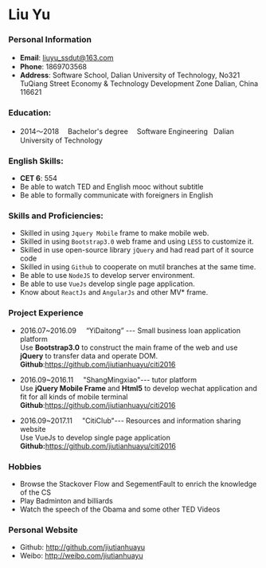 # Liu Yu

### Personal Information
- **Email**: liuyu_ssdut@163.com　　　　　  
- **Phone**: 1869703568  
- **Address**: Software School, Dalian University of Technology,
No321 TuQiang Street
Economy & Technology Development Zone Dalian, China 116621

### Education:
- 2014～2018 　Bachelor's degree 　Software Engineering   Dalian University of Technology 

### English Skills:
- **CET 6**: 554   
- Be able to watch TED and English mooc without subtitle  
- Be able to formally communicate with foreigners in English


### Skills and Proficiencies:
- Skilled in using `Jquery Mobile` frame to make mobile web.
- Skilled in using `Bootstrap3.0` web frame and using `LESS` to customize it.
- Skilled in use open-source library `jQuery` and had read part of it source code  
- Skilled in using `Github` to cooperate on mutil branches at the same time.   
- Be able to use `NodeJS` to develop server environment.
- Be able to use `VueJs` develop single page application.
- Know about `ReactJs` and `AngularJs` and other MV* frame.	

### Project Experience	
- 2016.07~2016.09     “YiDaitong” --- Small business loan application platform  
  Use **Bootstrap3.0** to construct the main frame of the web and use **jQuery** to  transfer data and operate DOM.  
  **Github**:<https://github.com/jiutianhuayu/citi2016>
  
- 2016.09~2016.11     "ShangMingxiao"--- tutor platform  
  Use **jQuery Mobile Frame** and **Html5** to develop wechat application and fit for all kinds of mobile terminal  
  **Github**:<https://github.com/jiutianhuayu/citi2016>
  
- 2016.09~2017.11     "CitiClub"--- Resources and information sharing website  
  Use VueJs to develop single page application  
  **Github:**<https://github.com/jiutianhuayu/citi2016>
  
  
### Hobbies	  
- Browse the Stackover Flow and SegementFault to enrich the knowledge of the CS
- Play Badminton and billiards
- Watch the speech of the Obama and some other TED Videos

### Personal Website  
- Github: <http://github.com/jiutianhuayu>  
- Weibo: <http://weibo.com/jiutianhuayu>




